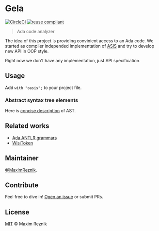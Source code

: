 Gela
====

[![CircleCI](https://circleci.com/gh/reznikmm/gela.svg?style=svg)](https://circleci.com/gh/reznikmm/gela)
[![reuse compliant](https://img.shields.io/badge/reuse-compliant-green.svg)](https://reuse.software/)

> Ada code analyzer

The idea of this project is providing convinient access to an Ada code.
We started as compiler independed implementation of
[ASIS](http://www.sigada.org/WG/asiswg/) and try to develop new API
in OOP style.

Right now we don't have any implementation, just API specification.

## Usage
Add `with "oasis";` to your project file.

### Abstract syntax tree elements
Here is [concise description](docs/ast.md) of AST.

## Related works

 * [Ada ANTLR grammars](https://github.com/okellogg/ada_antlr_grammar)
 * [WisiToken](http://stephe-leake.org/ada/wisitoken.html)

## Maintainer

[@MaximReznik](https://github.com/reznikmm).

## Contribute

Feel free to dive in!
[Open an issue](https://github.com/reznikmm/gela/issues/new)
or submit PRs.

## License

[MIT](LICENSE) © Maxim Reznik


